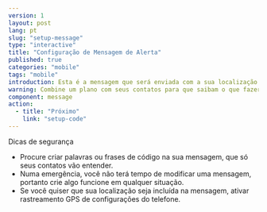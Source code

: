 ```yaml
---
version: 1
layout: post
lang: pt
slug: "setup-message"
type: "interactive"
title: "Configuração de Mensagem de Alerta"
published: true
categories: "mobile"
tags: "mobile"
introduction: Esta é a mensagem que será enviada com a sua localização
warning: Combine um plano com seus contatos para que saibam o que fazer quando receberem isto
component: message
action:
  - title: "Próximo"
    link: "setup-code"
---
```


Dicas de segurança

 - Procure criar palavras ou frases de código na sua mensagem, que só seus contatos vão entender.
 - Numa emergência, você não terá tempo de modificar uma mensagem, portanto crie algo funcione em qualquer situação.
 - Se você quiser que sua localização seja incluída na mensagem, ativar rastreamento GPS de configurações do telefone.
